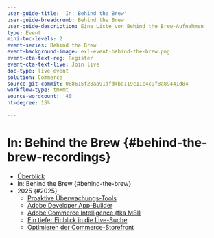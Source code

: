 ```yaml
---
user-guide-title: 'In: Behind the Brew'
user-guide-breadcrumb: Behind the Brew
user-guide-description: Eine Liste von Behind the Brew-Aufnahmen
type: Event
mini-toc-levels: 2
event-series: Behind the Brew
event-background-image: exl-event-behind-the-brew.png
event-cta-text-reg: Register
event-cta-text-live: Join live
doc-type: live event
solution: Commerce
source-git-commit: 088615f28aa91dfd4ba119c11c4c9f8a89441d84
workflow-type: tm+mt
source-wordcount: '40'
ht-degree: 15%

---
```



# In: Behind the Brew {#behind-the-brew-recordings}

+ [Überblick](overview.md)
+ In: Behind the Brew {#behind-the-brew}
+ 2025 {#2025}
   + [Proaktive Überwachungs-Tools](2025/proactive-monitoring-tools.md)
   + [Adobe Developer App-Builder](2025/app-builder.md)
   + [Adobe Commerce Intelligence (fka MBI)](2025/commerce-intelligence.md)
   + [Ein tiefer Einblick in die Live-Suche](2025/deep-dive-live-search.md)
   + [Optimieren der Commerce-Storefront](2025/commerce-storefront.md)

